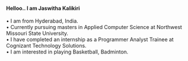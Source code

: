 #### Helloo.. I am Jaswitha Kalikiri
•	I am from Hyderabad, India.<br>
•	Currently pursuing masters in Applied Computer Science at Northwest Missouri State University.<br>
•	I have completed an internship as a Programmer Analyst Trainee at Cognizant Technology Solutions.<br>
•	I am interested in playing Basketball, Badminton.

